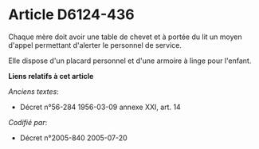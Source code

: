 # Article D6124-436

Chaque mère doit avoir une table de chevet et à portée du lit un moyen d'appel permettant d'alerter le personnel de service.

Elle dispose d'un placard personnel et d'une armoire à linge pour l'enfant.

**Liens relatifs à cet article**

_Anciens textes_:

  - Décret n°56-284 1956-03-09 annexe XXI, art. 14

_Codifié par_:

  - Décret n°2005-840 2005-07-20
